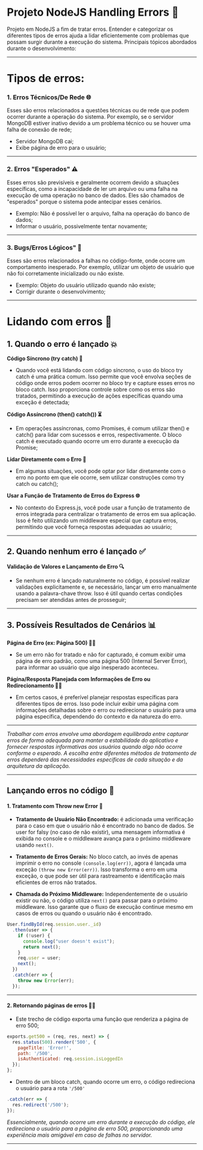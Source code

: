 # Projeto NodeJS Handling Errors 🚧
Projeto em NodeJS a fim de tratar erros. Entender e categorizar os diferentes tipos de erros ajuda a lidar eficientemente com problemas que possam surgir durante a execução do sistema. Principais tópicos abordados durante o desenvolvimento:

---

# Tipos de erros:

### 1. Erros Técnicos/De Rede 🌐
Esses são erros relacionados a questões técnicas ou de rede que podem ocorrer durante a operação do sistema. Por exemplo, se o servidor MongoDB estiver inativo devido a um problema técnico ou se houver uma falha de conexão de rede; 
- Servidor MongoDB cai;
- Exibe página de erro para o usuário;

---

### 2. Erros "Esperados" ⚠️
Esses erros são previsíveis e geralmente ocorrem devido a situações específicas, como a incapacidade de ler um arquivo ou uma falha na execução de uma operação no banco de dados. Eles são chamados de "esperados" porque o sistema pode antecipar esses cenários.
- Exemplo: Não é possível ler o arquivo, falha na operação do banco de dados;
- Informar o usuário, possivelmente tentar novamente;

---

### 3. Bugs/Erros Lógicos" 🐞
Esses são erros relacionados a falhas no código-fonte, onde ocorre um comportamento inesperado. Por exemplo, utilizar um objeto de usuário que não foi corretamente inicializado ou não existe.
- Exemplo: Objeto do usuário utilizado quando não existe;
- Corrigir durante o desenvolvimento;

---

# Lidando com erros 🚧

## 1. Quando o erro é lançado 💥
**Código Síncrono (try catch) 🔄**
- Quando você está lidando com código síncrono, o uso do bloco try catch é uma prática comum. Isso permite que você envolva seções de código onde erros podem ocorrer no bloco try e capture esses erros no bloco catch. Isso proporciona controle sobre como os erros são tratados, permitindo a execução de ações específicas quando uma exceção é detectada;

**Código Assíncrono (then() catch()) ⏳**
- Em operações assíncronas, como Promises, é comum utilizar then() e catch() para lidar com sucessos e erros, respectivamente. O bloco catch é executado quando ocorre um erro durante a execução da Promise;

**Lidar Diretamente com o Erro 🚨**
- Em algumas situações, você pode optar por lidar diretamente com o erro no ponto em que ele ocorre, sem utilizar construções como try catch ou catch();

**Usar a Função de Tratamento de Erros do Express 🌐**
- No contexto do Express.js, você pode usar a função de tratamento de erros integrada para centralizar o tratamento de erros em sua aplicação. Isso é feito utilizando um middleware especial que captura erros, permitindo que você forneça respostas adequadas ao usuário;

---

## 2. Quando nenhum erro é lançado ✅
**Validação de Valores e Lançamento de Erro 🔍**
- Se nenhum erro é lançado naturalmente no código, é possível realizar validações explicitamente e, se necessário, lançar um erro manualmente usando a palavra-chave throw. Isso é útil quando certas condições precisam ser atendidas antes de prosseguir;

---

## 3. Possíveis Resultados de Cenários 📊
**Página de Erro (ex: Página 500) 🚩🔴** 
- Se um erro não for tratado e não for capturado, é comum exibir uma página de erro padrão, como uma página 500 (Internal Server Error), para informar ao usuário que algo inesperado aconteceu.

**Página/Resposta Planejada com Informações de Erro ou Redirecionamento 📝🔄**
- Em certos casos, é preferível planejar respostas específicas para diferentes tipos de erros. Isso pode incluir exibir uma página com informações detalhadas sobre o erro ou redirecionar o usuário para uma página específica, dependendo do contexto e da natureza do erro.

---

*Trabalhar com erros envolve uma abordagem equilibrada entre capturar erros de forma adequada para manter a estabilidade do aplicativo e fornecer respostas informativas aos usuários quando algo não ocorre conforme o esperado. A escolha entre diferentes métodos de tratamento de erros dependerá das necessidades específicas de cada situação e da arquitetura da aplicação.*

---

## Lançando erros no código 🚨
#### 1. Tratamento com Throw new Error 🚧
- **Tratamento de Usuário Não Encontrado:** é adicionada uma verificação para o caso em que o usuário não é encontrado no banco de dados. Se user for falsy (no caso de não existir), uma mensagem informativa é exibida no console e o middleware avança para o próximo middleware usando `next()`.

- **Tratamento de Erros Gerais:** No bloco catch, ao invés de apenas imprimir o erro no console `(console.log(err))`, agora é lançada uma exceção `(throw new Error(err))`. Isso transforma o erro em uma exceção, o que pode ser útil para rastreamento e identificação mais eficientes de erros não tratados.

- **Chamada do Próximo Middleware:** Independentemente de o usuário existir ou não, o código utiliza `next()` para passar para o próximo middleware. Isso garante que o fluxo de execução continue mesmo em casos de erros ou quando o usuário não é encontrado.
~~~javascript
User.findById(req.session.user._id)
  .then(user => {
    if (!user) {
      console.log("user doesn't exist");
      return next();
    }
    req.user = user;
    next();
  })
  .catch(err => {
    throw new Error(err);
  });
~~~

---

#### 2. Retornando páginas de erros 🚩📄
- Este trecho de código exporta uma função que renderiza a página de erro 500;
~~~javascript
exports.get500 = (req, res, next) => {
  res.status(500).render('500', {
    pageTitle: 'Error!',
    path: '/500',
    isAuthenticated: req.session.isLoggedIn
  });
};
~~~
- Dentro de um bloco catch, quando ocorre um erro, o código redireciona o usuário para a rota `'/500'`
~~~javascript
.catch(err => {
  res.redirect('/500');
});
~~~

*Essencialmente, quando ocorre um erro durante a execução do código, ele redireciona o usuário para a página de erro 500, proporcionando uma experiência mais amigável em caso de falhas no servidor.*

---